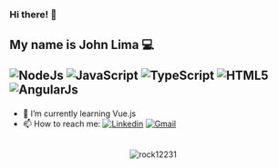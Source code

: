 ### Hi there! 👋

<h2> My name is John Lima 💻 

![NodeJs](https://img.shields.io/badge/Node.js-43853D?style=for-the-badge&logo=node.js&logoColor=white)
![JavaScript](https://img.shields.io/badge/JavaScript-323330?style=for-the-badge&logo=javascript&logoColor=F7DF1E)
![TypeScript](https://img.shields.io/badge/TypeScript-007ACC?style=for-the-badge&logo=typescript&logoColor=white)
![HTML5](https://img.shields.io/badge/HTML5-E34F26?style=for-the-badge&logo=html5&logoColor=white)
![AngularJs](https://img.shields.io/badge/AngularJS-E23237?style=for-the-badge&logo=angularjs&logoColor=white)</h2>


- 🌱 I’m currently learning Vue.js
- 📫 How to reach me: [![Linkedin](https://img.shields.io/badge/linkedin-%230077B5.svg?&style=plastic&logo=linkedin&logoColor=white)](https://www.linkedin.com/in/johnmaclima/) 
[![Gmail](https://img.shields.io/badge/Gmail-D14836?style=plastic&logo=gmail&logoColor=white)](mailto:johnclecio.21@gmail.com)
<br><br>
<p align='center'>
  <img align="center" src="https://github-readme-stats.vercel.app/api?username=johnclecio&show_icons=true&title_color=fff&icon_color=79ff97&text_color=efefef&bg_color=24292e" alt="rock12231">
</p>
